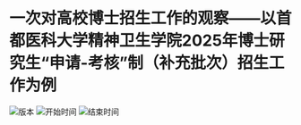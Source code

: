 # 一次对高校博士招生工作的观察——以首都医科大学精神卫生学院2025年博士研究生“申请-考核”制（补充批次）招生工作为例
<img src="https://img.shields.io/badge/版本-1.0.0-blue" alt="版本" />
<img src="https://img.shields.io/badge/开始时间-2025年6月13日-orange" alt="开始时间" />
<img src="https://img.shields.io/badge/结束时间-2025年6月16日-green" alt="结束时间" />
